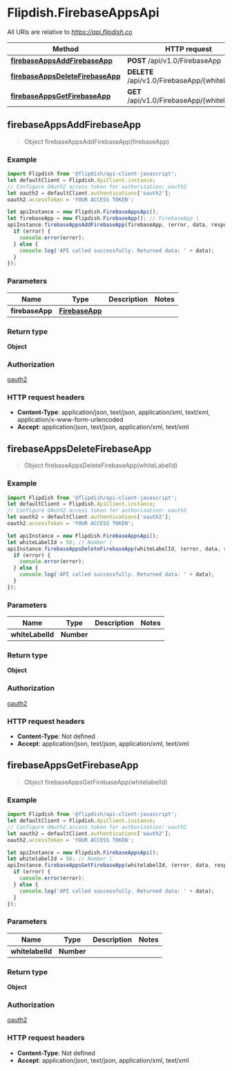 # Flipdish.FirebaseAppsApi

All URIs are relative to *https://api.flipdish.co*

Method | HTTP request | Description
------------- | ------------- | -------------
[**firebaseAppsAddFirebaseApp**](FirebaseAppsApi.md#firebaseAppsAddFirebaseApp) | **POST** /api/v1.0/FirebaseApp | 
[**firebaseAppsDeleteFirebaseApp**](FirebaseAppsApi.md#firebaseAppsDeleteFirebaseApp) | **DELETE** /api/v1.0/FirebaseApp/{whiteLabelId} | 
[**firebaseAppsGetFirebaseApp**](FirebaseAppsApi.md#firebaseAppsGetFirebaseApp) | **GET** /api/v1.0/FirebaseApp/{whitelabelId} | 



## firebaseAppsAddFirebaseApp

> Object firebaseAppsAddFirebaseApp(firebaseApp)



### Example

```javascript
import Flipdish from '@flipdish/api-client-javascript';
let defaultClient = Flipdish.ApiClient.instance;
// Configure OAuth2 access token for authorization: oauth2
let oauth2 = defaultClient.authentications['oauth2'];
oauth2.accessToken = 'YOUR ACCESS TOKEN';

let apiInstance = new Flipdish.FirebaseAppsApi();
let firebaseApp = new Flipdish.FirebaseApp(); // FirebaseApp | 
apiInstance.firebaseAppsAddFirebaseApp(firebaseApp, (error, data, response) => {
  if (error) {
    console.error(error);
  } else {
    console.log('API called successfully. Returned data: ' + data);
  }
});
```

### Parameters


Name | Type | Description  | Notes
------------- | ------------- | ------------- | -------------
 **firebaseApp** | [**FirebaseApp**](FirebaseApp.md)|  | 

### Return type

**Object**

### Authorization

[oauth2](../README.md#oauth2)

### HTTP request headers

- **Content-Type**: application/json, text/json, application/xml, text/xml, application/x-www-form-urlencoded
- **Accept**: application/json, text/json, application/xml, text/xml


## firebaseAppsDeleteFirebaseApp

> Object firebaseAppsDeleteFirebaseApp(whiteLabelId)



### Example

```javascript
import Flipdish from '@flipdish/api-client-javascript';
let defaultClient = Flipdish.ApiClient.instance;
// Configure OAuth2 access token for authorization: oauth2
let oauth2 = defaultClient.authentications['oauth2'];
oauth2.accessToken = 'YOUR ACCESS TOKEN';

let apiInstance = new Flipdish.FirebaseAppsApi();
let whiteLabelId = 56; // Number | 
apiInstance.firebaseAppsDeleteFirebaseApp(whiteLabelId, (error, data, response) => {
  if (error) {
    console.error(error);
  } else {
    console.log('API called successfully. Returned data: ' + data);
  }
});
```

### Parameters


Name | Type | Description  | Notes
------------- | ------------- | ------------- | -------------
 **whiteLabelId** | **Number**|  | 

### Return type

**Object**

### Authorization

[oauth2](../README.md#oauth2)

### HTTP request headers

- **Content-Type**: Not defined
- **Accept**: application/json, text/json, application/xml, text/xml


## firebaseAppsGetFirebaseApp

> Object firebaseAppsGetFirebaseApp(whitelabelId)



### Example

```javascript
import Flipdish from '@flipdish/api-client-javascript';
let defaultClient = Flipdish.ApiClient.instance;
// Configure OAuth2 access token for authorization: oauth2
let oauth2 = defaultClient.authentications['oauth2'];
oauth2.accessToken = 'YOUR ACCESS TOKEN';

let apiInstance = new Flipdish.FirebaseAppsApi();
let whitelabelId = 56; // Number | 
apiInstance.firebaseAppsGetFirebaseApp(whitelabelId, (error, data, response) => {
  if (error) {
    console.error(error);
  } else {
    console.log('API called successfully. Returned data: ' + data);
  }
});
```

### Parameters


Name | Type | Description  | Notes
------------- | ------------- | ------------- | -------------
 **whitelabelId** | **Number**|  | 

### Return type

**Object**

### Authorization

[oauth2](../README.md#oauth2)

### HTTP request headers

- **Content-Type**: Not defined
- **Accept**: application/json, text/json, application/xml, text/xml

